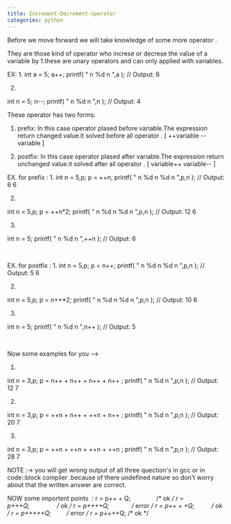 ```yaml
---
title: Increment-Decrement-operator
categories: python
---
```


Before we move forward we will take knowledge of some more operator .

They are those kind of operator who increse or decrese the value of a variable
by 1.these are unary operators and can only applied with variables.

EX:
1.
int a = 5;
a++;
printf( " n %d n ",a ); // Output: 6

2.
int n = 5;
n--;
printf( " n %d n ",n ); // Output: 4

These operator has two forms:

1. prefix: In this case operator plased before variable.The expression return
changed value.it solved before all operator .
[ ++variable --variable ]

2. postfix: In this case operator plased after variable.The expression return
unchanged value.it solved after all operator .
[ variable++ variable-- ]

EX. for prefix :
1.
int n = 5,p;
p = ++n;
printf( " n %d n %d n ",p,n ); // Output: 6 6

2.
int n = 5,p;
p = ++n*2;
printf( " n %d n %d n ",p,n ); // Output: 12 6

3.
int n = 5;
printf( " n %d n ",++n ); // Output: 6

&nbsp;

EX. for postfix :
1.
int n = 5,p;
p = n++;
printf( " n %d n %d n ",p,n ); // Output: 5 6

2.
int n = 5,p;
p = n++*2;
printf( " n %d n %d n ",p,n ); // Output: 10 6

3.
int n = 5;
printf( " n %d n ",n++ ); // Output: 5

&nbsp;

Now some examples for you --&gt;

1.
int n = 3,p;
p = n++ + n++ + n++ + n++ ;
printf( " n %d n ",p,n ); // Output: 12 7

2.
int n = 3,p;
p = ++n + n++ + ++n + n++ ;
printf( " n %d n ",p,n ); // Output: 20 7

3.
int n = 3,p;
p = ++n + ++n + ++n + ++n ;
printf( " n %d n ",p,n ); // Output: 28 7

NOTE :-&gt; you will get wrong output of all three quection's in gcc or in code::block compiler .because of there undefined nature so don't worry about that the written answer are correct.

NOW some importent points  :
r = p++ + Q;               /* ok */
r = p+++Q;                /* ok */
r = p++++Q;             /* error */
r = p++ + +Q;          /* ok */
r = p+++++Q;         /* error */
r = p++*++Q; /* ok */